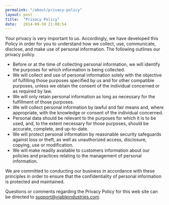 ```yaml
---
permalink: "/about/privacy-policy"
layout: post
title:  "Privacy Policy"
date:   2014-09-30 21:08:54
---
```

Your privacy is very important to us. Accordingly, we have developed this Policy in order for you to understand how we collect, use, communicate, disclose, and make use of personal information. The following outlines our privacy policy.

- Before or at the time of collecting personal information, we will identify the purposes for which information is being collected.
- We will collect and use of personal information solely with the objective of fulfilling those purposes specified by us and for other compatible purposes, unless we obtain the consent of the individual concerned or as required by law.
- We will only retain personal information as long as necessary for the fulfillment of those purposes.
- We will collect personal information by lawful and fair means and, where appropriate, with the knowledge or consent of the individual concerned.
- Personal data should be relevant to the purposes for which it is to be used, and, to the extent necessary for those purposes, should be accurate, complete, and up-to-date.
- We will protect personal information by reasonable security safeguards against loss or theft, as well as unauthorized access, disclosure, copying, use or modification.
- We will make readily available to customers information about our policies and practices relating to the management of personal information.

We are committed to conducting our business in accordance with these principles in order to ensure that the confidentiality of personal information is protected and maintained.

Questions or comments regarding the Privacy Policy for this web site can be directed to <a href="mailto:support@viableindustries.com">support@viableindustries.com</a>.